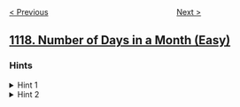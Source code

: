 <!--|This file generated by command(leetcode description); DO NOT EDIT.    |-->
<!--+----------------------------------------------------------------------+-->
<!--|@author    openset <openset.wang@gmail.com>                           |-->
<!--|@link      https://github.com/openset                                 |-->
<!--|@home      https://github.com/tonymontaro/leetcode-hints                        |-->
<!--+----------------------------------------------------------------------+-->

[< Previous](https://github.com/tonymontaro/leetcode-hints/tree/master/problems/building-h2o "Building H2O")
　　　　　　　　　　　　　　　　
[Next >](https://github.com/tonymontaro/leetcode-hints/tree/master/problems/remove-vowels-from-a-string "Remove Vowels from a String")

## [1118. Number of Days in a Month (Easy)](https://leetcode.com/problems/number-of-days-in-a-month "一月有多少天")



### Hints
<details>
<summary>Hint 1</summary>
Does February have 28 days or 29 days?
</details>

<details>
<summary>Hint 2</summary>
Think of Leap years.
</details>
